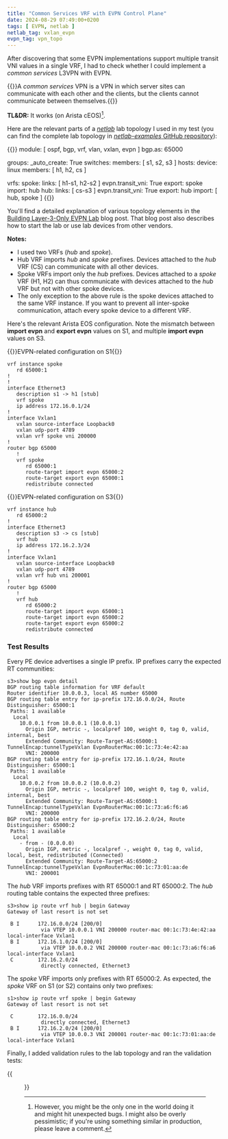 ```yaml
---
title: "Common Services VRF with EVPN Control Plane"
date: 2024-08-29 07:49:00+0200
tags: [ EVPN, netlab ]
netlab_tag: vxlan_evpn
evpn_tag: vpn_topo
---
```

After discovering that some EVPN implementations support multiple transit VNI values in a single VRF, I had to check whether I could implement a _common services_ L3VPN with EVPN.

{{<note info>}}A *common services* VPN is a VPN in which server sites can communicate with each other and the clients, but the clients cannot communicate between themselves.{{</note>}}

**TL&DR:** It works (on Arista cEOS)[^OW].

[^OW]: However, you might be the only one in the world doing it and might hit unexpected bugs. I might also be overly pessimistic; if you're using something similar in production, please leave a comment.

Here are the relevant parts of a _[netlab](https://netlab.tools/)_ lab topology I used in my test (you can find the complete lab topology in [_netlab-examples_ GitHub repository](https://github.com/ipspace/netlab-examples/tree/master/EVPN/l3vpn-cs)):
<!--more-->
{{<printout>}}
module: [ ospf, bgp, vrf, vlan, vxlan, evpn ]
bgp.as: 65000

groups:
  _auto_create: True
  switches:
    members: [ s1, s2, s3 ]
  hosts:
    device: linux
    members: [ h1, h2, cs ]

vrfs:
  spoke:
    links: [ h1-s1, h2-s2 ]
    evpn.transit_vni: True
    export: spoke
    import: hub
  hub:
    links: [ cs-s3 ]
    evpn.transit_vni: True
    export: hub
    import: [ hub, spoke ]
{{</printout>}}

You'll find a detailed explanation of various topology elements in the [Building Layer-3-Only EVPN Lab](/2024/08/netlab-layer-3-only-evpn/) blog post. That blog post also describes how to start the lab or use lab devices from other vendors.

**Notes:**

* I used two VRFs (_hub_ and _spoke_).
* Hub VRF imports _hub_ and _spoke_ prefixes. Devices attached to the _hub_ VRF (CS) can communicate with all other devices.
* Spoke VRFs import only the _hub_ prefixes. Devices attached to a _spoke_ VRF (H1, H2) can thus communicate with devices attached to the _hub_ VRF but not with other spoke devices.
* The only exception to the above rule is the spoke devices attached to the same VRF instance. If you want to prevent all inter-spoke communication, attach every spoke device to a different VRF.

Here's the relevant Arista EOS configuration. Note the mismatch between **import evpn** and **export evpn** values on S1, and multiple **import evpn** values on S3.

{{<cc>}}EVPN-related configuration on S1{{</cc>}}
```
vrf instance spoke
   rd 65000:1
!
!
interface Ethernet3
   description s1 -> h1 [stub]
   vrf spoke
   ip address 172.16.0.1/24
!
interface Vxlan1
   vxlan source-interface Loopback0
   vxlan udp-port 4789
   vxlan vrf spoke vni 200000
!
router bgp 65000
   !
   vrf spoke
      rd 65000:1
      route-target import evpn 65000:2
      route-target export evpn 65000:1
      redistribute connected
```

{{<cc>}}EVPN-related configuration on S3{{</cc>}}
```
vrf instance hub
   rd 65000:2
!
interface Ethernet3
   description s3 -> cs [stub]
   vrf hub
   ip address 172.16.2.3/24
!
interface Vxlan1
   vxlan source-interface Loopback0
   vxlan udp-port 4789
   vxlan vrf hub vni 200001
!
router bgp 65000
   !
   vrf hub
      rd 65000:2
      route-target import evpn 65000:1
      route-target import evpn 65000:2
      route-target export evpn 65000:2
      redistribute connected
```

### Test Results

Every PE device advertises a single IP prefix. IP prefixes carry the expected RT communities:

```
s3>show bgp evpn detail
BGP routing table information for VRF default
Router identifier 10.0.0.3, local AS number 65000
BGP routing table entry for ip-prefix 172.16.0.0/24, Route Distinguisher: 65000:1
 Paths: 1 available
  Local
    10.0.0.1 from 10.0.0.1 (10.0.0.1)
      Origin IGP, metric -, localpref 100, weight 0, tag 0, valid, internal, best
      Extended Community: Route-Target-AS:65000:1 TunnelEncap:tunnelTypeVxlan EvpnRouterMac:00:1c:73:4e:42:aa
      VNI: 200000
BGP routing table entry for ip-prefix 172.16.1.0/24, Route Distinguisher: 65000:1
 Paths: 1 available
  Local
    10.0.0.2 from 10.0.0.2 (10.0.0.2)
      Origin IGP, metric -, localpref 100, weight 0, tag 0, valid, internal, best
      Extended Community: Route-Target-AS:65000:1 TunnelEncap:tunnelTypeVxlan EvpnRouterMac:00:1c:73:a6:f6:a6
      VNI: 200000
BGP routing table entry for ip-prefix 172.16.2.0/24, Route Distinguisher: 65000:2
 Paths: 1 available
  Local
    - from - (0.0.0.0)
      Origin IGP, metric -, localpref -, weight 0, tag 0, valid, local, best, redistributed (Connected)
      Extended Community: Route-Target-AS:65000:2 TunnelEncap:tunnelTypeVxlan EvpnRouterMac:00:1c:73:01:aa:de
      VNI: 200001
```

The _hub_ VRF imports prefixes with RT 65000:1 and RT 65000:2. The _hub_ routing table contains the expected three prefixes:

```
s3>show ip route vrf hub | begin Gateway
Gateway of last resort is not set

 B I      172.16.0.0/24 [200/0]
           via VTEP 10.0.0.1 VNI 200000 router-mac 00:1c:73:4e:42:aa local-interface Vxlan1
 B I      172.16.1.0/24 [200/0]
           via VTEP 10.0.0.2 VNI 200000 router-mac 00:1c:73:a6:f6:a6 local-interface Vxlan1
 C        172.16.2.0/24
           directly connected, Ethernet3
```

The _spoke_ VRF imports only prefixes with RT 65000:2. As expected, the _spoke_ VRF on S1 (or S2) contains only two prefixes:

```
s1>show ip route vrf spoke | begin Gateway
Gateway of last resort is not set

 C        172.16.0.0/24
           directly connected, Ethernet3
 B I      172.16.2.0/24 [200/0]
           via VTEP 10.0.0.3 VNI 200001 router-mac 00:1c:73:01:aa:de local-interface Vxlan1
```

Finally, I added validation rules to the lab topology and ran the validation tests:

{{<figure src="/2024/08/evpn-cs-validation.png">}}
